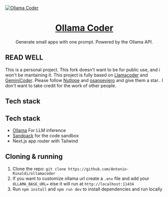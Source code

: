<a href="http://localhost:3000">
  <img alt="Ollama Coder" src="./public/logo.svg">
  <h1 align="center">Ollama Coder</h1>
</a>

<p align="center">
  Generate small apps with one prompt. Powered by the Ollama API.
</p>


## READ WELL
This is a personal project.
This fork doesn't want to be for public use, and i won't be mantaining it.
This project is fully based on [Llamacoder](https://github.com/Nutlope/llamacoder) and [GeminiCoder](https://github.com/osanseviero).
Please follow [Nutlope](https://github.com/Nutlope) and [osanseviero](https://github.com/osanseviero) and give them a star..
I don't want to take credit for the work of other people.

## Tech stack

## Tech stack
- [Ollama](https://ollama.com) For LLM inference
- [Sandpack](https://sandpack.codesandbox.io/) for the code sandbox
- Next.js app router with Tailwind

## Cloning & running

1. Clone the repo: `git clone https://github.com/Antonio-Rinaldi/ollamacoder`
2. If you want to customize ollama url create a `.env` file and add your `OLLAMA_BASE_URL=` else it will run at `http://localhost:11434`
3. Run `npm install` and `npm run dev` to install dependencies and run locally

